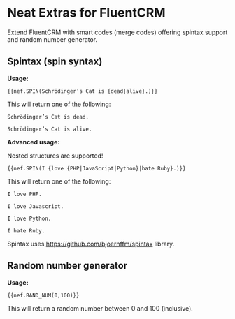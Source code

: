 # Neat Extras for FluentCRM

Extend FluentCRM with smart codes (merge codes) offering spintax support and random number generator.

## Spintax (spin syntax)

**Usage:**

```
{{nef.SPIN(Schrödinger’s Cat is {dead|alive}.)}}
```
This will return one of the following:

`Schrödinger’s Cat is dead.`

`Schrödinger’s Cat is alive.`

**Advanced usage:**

Nested structures are supported!

```
{{nef.SPIN(I {love {PHP|JavaScript|Python}|hate Ruby}.)}}
```
This will return one of the following:

`I love PHP.`

`I love Javascript.`

`I love Python.`

`I hate Ruby.`

Spintax uses https://github.com/bjoernffm/spintax library.

## Random number generator

**Usage:**

```
{{nef.RAND_NUM(0,100)}}
```

This will return a random number between 0 and 100 (inclusive).

